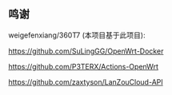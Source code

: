 

## 鸣谢

weigefenxiang/360T7 (本项目基于此项目):

https://github.com/SuLingGG/OpenWrt-Docker

<https://github.com/P3TERX/Actions-OpenWrt>

https://github.com/zaxtyson/LanZouCloud-API
